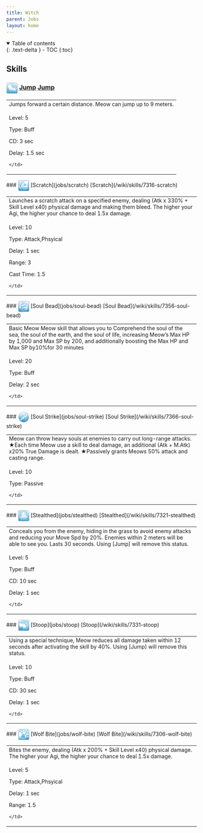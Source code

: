 ```yaml
---
title: Witch 
parent: Jobs
layout: home
---
```


<details open markdown="block">
<summary>
  Table of contents
</summary>
{: .text-delta }
- TOC
{:toc}
</details>

## Skills

### <img src="/assets/images/skills/skill_1606001.png" width="30" height="30" style="vertical-align: middle"> [Jump](jobs/jump) [Jump](/wiki/skills/7336-jump)
<table>
<tbody>
  <tr>
    <td>Jumps forward a certain distance. Meow can jump up to 9 meters.</td>
  </tr>
  <tr>
    <td>
              <p class="label label-yellow fs-1">Level: 5</p>
              <p class="label label-yellow fs-1">Type: Buff</p>
              <p class="label label-yellow fs-1">CD: 3 sec</p>
              <p class="label label-yellow fs-1">Delay: 1.5 sec</p>
      
    </td>
  </tr>
</tbody>
</table>
### <img src="/assets/images/skills/skill_1603001.png" width="30" height="30" style="vertical-align: middle"> [Scratch](jobs/scratch) [Scratch](/wiki/skills/7316-scratch)
<table>
<tbody>
  <tr>
    <td>Launches a scratch attack on a specified enemy, dealing (Atk x 330% + Skill Level x40) physical damage and making them bleed. The higher your Agi, the higher your chance to deal 1.5x damage.</td>
  </tr>
  <tr>
    <td>
              <p class="label label-yellow fs-1">Level: 10</p>
              <p class="label label-yellow fs-1">Type: Attack,Phsyical</p>
              <p class="label label-yellow fs-1">Delay: 1 sec</p>
              <p class="label label-yellow fs-1">Range: 3</p>
              <p class="label label-yellow fs-1">Cast Time: 1.5</p>
      
    </td>
  </tr>
</tbody>
</table>
### <img src="/assets/images/skills/skill_1607001.png" width="30" height="30" style="vertical-align: middle"> [Soul Bead](jobs/soul-bead) [Soul Bead](/wiki/skills/7356-soul-bead)
<table>
<tbody>
  <tr>
    <td>Basic Meow Meow skill that allows you to Comprehend the soul of the sea, the soul of the earth, and the soul of life, increasing Meow’s Max HP by 1,000 and Max SP by 200, and additionally boosting the Max HP and Max SP by10%for 30 minutes</td>
  </tr>
  <tr>
    <td>
              <p class="label label-yellow fs-1">Level: 20</p>
              <p class="label label-yellow fs-1">Type: Buff</p>
              <p class="label label-yellow fs-1">Delay: 2 sec</p>
      
    </td>
  </tr>
</tbody>
</table>
### <img src="/assets/images/skills/skill_1608001.png" width="30" height="30" style="vertical-align: middle"> [Soul Strike](jobs/soul-strike) [Soul Strike](/wiki/skills/7366-soul-strike)
<table>
<tbody>
  <tr>
    <td>Meow can throw heavy souls at enemies to carry out long-range attacks.
★Each time Meow use a skill to deal damage, an additional (Atk + M.Atk) x20% True Damage is dealt.
★Passively grants Meows 50% attack and casting range.</td>
  </tr>
  <tr>
    <td>
              <p class="label label-yellow fs-1">Level: 10</p>
              <p class="label label-yellow fs-1">Type: Passive</p>
      
    </td>
  </tr>
</tbody>
</table>
### <img src="/assets/images/skills/skill_1604001.png" width="30" height="30" style="vertical-align: middle"> [Stealthed](jobs/stealthed) [Stealthed](/wiki/skills/7321-stealthed)
<table>
<tbody>
  <tr>
    <td>Conceals you from the enemy, hiding in the grass to avoid enemy attacks and reducing your Move Spd by 20%. Enemies within 2 meters will be able to see you. Lasts 30 seconds. Using [Jump] will remove this status.</td>
  </tr>
  <tr>
    <td>
              <p class="label label-yellow fs-1">Level: 5</p>
              <p class="label label-yellow fs-1">Type: Buff</p>
              <p class="label label-yellow fs-1">CD: 10 sec</p>
              <p class="label label-yellow fs-1">Delay: 1 sec</p>
      
    </td>
  </tr>
</tbody>
</table>
### <img src="/assets/images/skills/skill_1605001.png" width="30" height="30" style="vertical-align: middle"> [Stoop](jobs/stoop) [Stoop](/wiki/skills/7331-stoop)
<table>
<tbody>
  <tr>
    <td>Using a special technique, Meow reduces all damage taken within 12 seconds after activating the skill by 40%. Using [Jump] will remove this status.</td>
  </tr>
  <tr>
    <td>
              <p class="label label-yellow fs-1">Level: 10</p>
              <p class="label label-yellow fs-1">Type: Buff</p>
              <p class="label label-yellow fs-1">CD: 30 sec</p>
              <p class="label label-yellow fs-1">Delay: 1 sec</p>
      
    </td>
  </tr>
</tbody>
</table>
### <img src="/assets/images/skills/skill_1602001.png" width="30" height="30" style="vertical-align: middle"> [Wolf Bite](jobs/wolf-bite) [Wolf Bite](/wiki/skills/7306-wolf-bite)
<table>
<tbody>
  <tr>
    <td>Bites the enemy, dealing (Atk x 200% + Skill Level x40) physical damage. The higher your Agi, the higher your chance to deal 1.5x damage.</td>
  </tr>
  <tr>
    <td>
              <p class="label label-yellow fs-1">Level: 5</p>
              <p class="label label-yellow fs-1">Type: Attack,Phsyical</p>
              <p class="label label-yellow fs-1">Delay: 1 sec</p>
              <p class="label label-yellow fs-1">Range: 1.5</p>
      
    </td>
  </tr>
</tbody>
</table>

